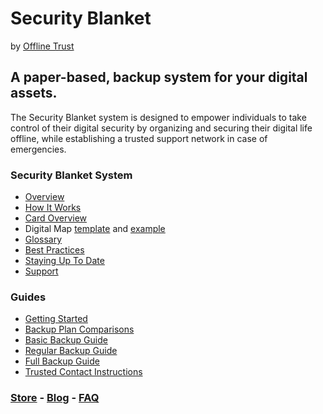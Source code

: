 # Security Blanket 
by [Offline Trust](./index.md)

## A paper-based, backup system for your digital assets. 
The Security Blanket system is designed to empower individuals to take control of their digital security by organizing and securing their digital life offline, while establishing a trusted support network in case of emergencies.

### Security Blanket System
* [Overview](./blog/introducing-the-security-blanket.md)
* [How It Works](./docs/how-it-works.md)
* [Card Overview](./docs/card-overview.md)
* Digital Map [template](./docs/digital-map-template.md) and [example](./docs/digital-map-example.md)
* [Glossary](./docs/glossary.md)
* [Best Practices](./docs/security-best-practices.md)
* [Staying Up To Date](./docs/maintenance.md)
* [Support](./docs/support/index.md)

### Guides
* [Getting Started](./docs/getting-started.md)
* [Backup Plan Comparisons](./docs/backup-plan-comparison.md)
* [Basic Backup Guide](./docs/basic-backup-guide.md)
* [Regular Backup Guide](./docs/regular-backup-guide.md)
* [Full Backup Guide](./docs/full-backup-guide.md)
* [Trusted Contact Instructions](./docs/contact-instructions.md)

### [Store](https://shop.offlinetrust.com) - [Blog](./blog/index.md) - [FAQ](./docs/faq.md)

